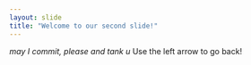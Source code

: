 ```yaml
---
layout: slide
title: "Welcome to our second slide!"
---
```

_may I *commit*, please and tank u_
Use the left arrow to go back!
